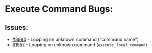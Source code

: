 # Execute Command Bugs:
## Issues:
- [#3994][3994] - Looping on unknown command ("command name")
- [#1557][1557] - Looping on unknown command (`execute_local_command`)

[1557]:https://github.com/Significant-Gravitas/Auto-GPT/issues/1557
[3994]:https://github.com/Significant-Gravitas/Auto-GPT/issues/3994